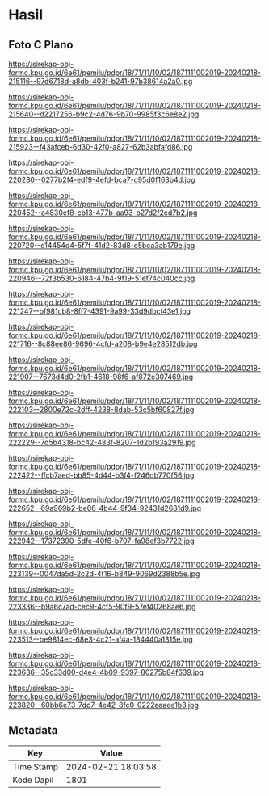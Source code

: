 # Hasil

## Foto C Plano

https://sirekap-obj-formc.kpu.go.id/6e61/pemilu/pdpr/18/71/11/10/02/1871111002019-20240218-215116--97d6718d-a8db-403f-b241-97b38614a2a0.jpg

https://sirekap-obj-formc.kpu.go.id/6e61/pemilu/pdpr/18/71/11/10/02/1871111002019-20240218-215640--d2217256-b9c2-4d76-9b70-9985f3c6e8e2.jpg

https://sirekap-obj-formc.kpu.go.id/6e61/pemilu/pdpr/18/71/11/10/02/1871111002019-20240218-215923--f43afceb-6d30-42f0-a827-62b3abfafd86.jpg

https://sirekap-obj-formc.kpu.go.id/6e61/pemilu/pdpr/18/71/11/10/02/1871111002019-20240218-220230--0277b2f4-edf9-4efd-bca7-c95d0f163b4d.jpg

https://sirekap-obj-formc.kpu.go.id/6e61/pemilu/pdpr/18/71/11/10/02/1871111002019-20240218-220452--a4830ef8-cb13-477b-aa93-b27d2f2cd7b2.jpg

https://sirekap-obj-formc.kpu.go.id/6e61/pemilu/pdpr/18/71/11/10/02/1871111002019-20240218-220720--e14454d4-5f7f-41d2-83d8-e5bca3ab179e.jpg

https://sirekap-obj-formc.kpu.go.id/6e61/pemilu/pdpr/18/71/11/10/02/1871111002019-20240218-220946--72f3b530-6184-47b4-9f19-51ef74c040cc.jpg

https://sirekap-obj-formc.kpu.go.id/6e61/pemilu/pdpr/18/71/11/10/02/1871111002019-20240218-221247--bf981cb8-8ff7-4391-9a99-33d9dbcf43e1.jpg

https://sirekap-obj-formc.kpu.go.id/6e61/pemilu/pdpr/18/71/11/10/02/1871111002019-20240218-221716--8c88ee86-9696-4cfd-a208-b9e4e28512db.jpg

https://sirekap-obj-formc.kpu.go.id/6e61/pemilu/pdpr/18/71/11/10/02/1871111002019-20240218-221907--7673d4d0-2fb1-4618-98f6-af872e307469.jpg

https://sirekap-obj-formc.kpu.go.id/6e61/pemilu/pdpr/18/71/11/10/02/1871111002019-20240218-222103--2800e72c-2dff-4238-8dab-53c5bf60827f.jpg

https://sirekap-obj-formc.kpu.go.id/6e61/pemilu/pdpr/18/71/11/10/02/1871111002019-20240218-222229--7d5b4318-bc42-483f-8207-1d2b193a2919.jpg

https://sirekap-obj-formc.kpu.go.id/6e61/pemilu/pdpr/18/71/11/10/02/1871111002019-20240218-222422--ffcb7aed-bb85-4d44-b3f4-f246db770f56.jpg

https://sirekap-obj-formc.kpu.go.id/6e61/pemilu/pdpr/18/71/11/10/02/1871111002019-20240218-222652--69a969b2-be06-4b44-9f34-92431d2681d9.jpg

https://sirekap-obj-formc.kpu.go.id/6e61/pemilu/pdpr/18/71/11/10/02/1871111002019-20240218-222942--17372390-5dfe-40f6-b707-fa98ef3b7722.jpg

https://sirekap-obj-formc.kpu.go.id/6e61/pemilu/pdpr/18/71/11/10/02/1871111002019-20240218-223139--0047da5d-2c2d-4f16-b849-9069d2388b5e.jpg

https://sirekap-obj-formc.kpu.go.id/6e61/pemilu/pdpr/18/71/11/10/02/1871111002019-20240218-223336--b9a6c7ad-cec9-4cf5-90f9-57ef40268ae6.jpg

https://sirekap-obj-formc.kpu.go.id/6e61/pemilu/pdpr/18/71/11/10/02/1871111002019-20240218-223513--be9814ec-68e3-4c21-af4a-184440a1315e.jpg

https://sirekap-obj-formc.kpu.go.id/6e61/pemilu/pdpr/18/71/11/10/02/1871111002019-20240218-223636--35c33d00-d4e4-4b09-9397-80275b84f639.jpg

https://sirekap-obj-formc.kpu.go.id/6e61/pemilu/pdpr/18/71/11/10/02/1871111002019-20240218-223820--60bb6e73-7dd7-4e42-8fc0-0222aaaee1b3.jpg


## Metadata

| Key        | Value               |
| ---------- | ------------------- |
| Time Stamp | 2024-02-21 18:03:58 |
| Kode Dapil | 1801                |



